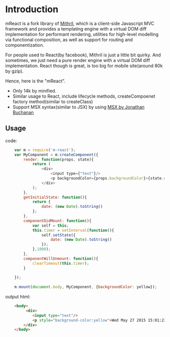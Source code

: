Introduction
======
mReact is a fork library of [Mithril](https://lhorie.github.io/mithril/getting-started.html), which is  a client-side Javascript MVC framework and provides a templating engine with a virtual DOM diff implementation for performant rendering, utilities for high-level modelling via functional composition, as well as support for routing and componentization.

For people used to React(by facebook), Mithril is just a little bit quirky. And sometimes, we just need a pure render engine with a virtual DOM diff implementation. React though is great, is too big for mobile site(around 80k by gzip).

Hence, here is the "mReact". 
* Only 14k by minified.
* Similar usage to React, include lifecycle methods, createCompoenet factory method(similar to createClass)
* Support MSX syntax(similar to JSX) by using [MSX by Jonathan Buchanan](https://github.com/insin/msx)

Usage
------
code:
```javascript
    var m = require('m-react');
    var MyComponent = m.createComponent({
        render: function(props, state){
            return (
                <div>
                    <input type={"text"}/>
                    <p backgroundColor={props.backgroundColor}>{state.date}</p>
                </div>
            );
        },
        getInitialState: function(){
            return {
                date: (new Date).toString()
            };
        },
        componentDidMount: function(){
            var self = this;
            this.timer = setInterval(function(){
                self.setState({
                    date: (new Date).toString()
                });               
            },1000);
        },
        componentWillUnmount: function(){
            clearTimeout(this.timer);
        }
        
    });
    
    m.mount(document.body, MyComponent, {backgroundColor: yellow});
```
output html:
```html
    <body>
         <div>
            <input type="text"/>
            <p style="background-color:yellow">Wed May 27 2015 15:01:23 GMT+0800 (CST)</p>
        </div>
    </body>
```